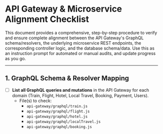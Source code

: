 # API Gateway & Microservice Alignment Checklist

This document provides a comprehensive, step-by-step procedure to verify and ensure complete alignment between the API Gateway's GraphQL schema/resolvers, the underlying microservice REST endpoints, the corresponding controller logic, and the database schema/data. Use this as an instruction prompt for automated or manual audits, and update progress as you go.

---

## 1. GraphQL Schema & Resolver Mapping

- [ ] **List all GraphQL queries and mutations** in the API Gateway for each domain (Train, Flight, Hotel, Local Travel, Booking, Payment, Users).
    - File(s) to check:
        - `api-gateway/graphql/train.js`
        <!-- 
        Train Domain (2025-06-10):
        GraphQL Operations (from api-gateway/graphql/train.js):
          Queries:
            - trains(args...): Dynamically calls GET http://localhost:3001/api/trains?args... (Controller for this route, `listAllTrains`, only uses `page` & `limit` from args, ignoring others. MISALIGNED.)
            - train(id): Calls GET http://localhost:3001/api/trains/:id
            - searchTrains(origin, destination, date): Calls GET http://localhost:3001/api/trains/search?params...
            - trainPricing(id, date): Calls GET http://localhost:3001/api/trains/:id/pricing?date=...
            - filterTrains(filters, sort, pagination): Calls GET http://localhost:3001/api/trains/filter?params...
          Mutations:
            - createTrain(name, origin, destination, etc.): Attempts POST http://localhost:3001/api/trains (REST endpoint & controller logic missing)

        REST Endpoints & Controller Logic (from services/train-service/.../trainRoutes.js & .../trainController.js - Reviewed 2025-06-10):
          - GET / (trainController.listAllTrains - Supports `page`, `limit`. Ignores other query params.)
          - GET /filter (trainController.filterTrains - Supports comprehensive filters, sort, pagination. Seems robust.)
          - GET /search (trainController.searchTrains - Supports location-based filters: `origin_station_code`, `destination_station_code`, `origin_city`, `destination_city`, `origin_province`, `destination_province`.)
          - GET /:id (trainController.getTrainDetails - Fetches by ID.)
          - GET /:id/availability (trainController.getAvailability - Takes `date` query param. Returns `available_seats`.)
          - GET /:id/pricing (trainController.getPricing - Takes `date` query param. Returns `price`, `currency`.)
          - POST /:id/availability/decrease (trainController.decreaseAvailability - Takes `date`, `quantity` from body. Seems suitable for GQL mutation.)
          - POST /:id/availability/increase (trainController.increaseAvailability - Takes `date`, `quantity` from body. Seems suitable for GQL mutation.)
          - OMISSION: No POST / route or `createTrain` controller logic for creating trains.

        Alignment Issues & Notes for Train Domain (Updated 2025-06-10 after GQL resolver & controller review):
        1.  **CRITICAL MISALIGNMENT (Missing REST Endpoint & Controller Logic for `createTrain`)**: The `createTrain` GraphQL mutation resolves to `POST http://localhost:3001/api/trains`. However, `trainRoutes.js` does not define this route, and `trainController.js` has no corresponding `createTrain` function.
            - *Action*: Add `router.post('/', trainController.createTrain);` to `trainRoutes.js` and implement `createTrain` in `trainController.js` (including model interaction for creating a new train record).

        2.  **GraphQL Mutations for Core Functionality (Controller Ready) [COMPLETED 2025-06-10]:** REST endpoints `POST /:id/availability/decrease` and `increase` exist, and `trainController.js` has `decreaseAvailability` and `increaseAvailability` functions. Corresponding GraphQL mutations `decreaseTrainAvailability` and `increaseTrainAvailability` are now implemented in `api-gateway/graphql/train.js` and correctly mapped to these REST endpoints.

        3.  **CRITICAL MISALIGNMENT & REDUNDANCY (`Query.trains` vs. `Query.filterTrains`)**:
            - The `Query.trains` GraphQL resolver dynamically appends all `args` as query parameters to `GET http://localhost:3001/api/trains`.
            - However, `trainController.listAllTrains` (handling `GET /api/trains`) *only* processes `page` and `limit` for pagination and ignores all other filter parameters sent by the GraphQL resolver.
            - This makes `Query.trains` behave merely as a paginated list of *all* trains, regardless of other filters passed to it from GraphQL. It misleadingly appears to support filtering it doesn't actually perform at the controller level.
            - `Query.filterTrains` correctly calls `GET /api/trains/filter`, which is handled by `trainController.filterTrains` supporting comprehensive filtering, sorting, and pagination.
            - `Query.searchTrains` calls `GET /api/trains/search` (handled by `trainController.searchTrains`) for basic location searches.
            - *Action*: 
                a. **Recommended:** Modify the `Query.trains` GraphQL resolver to *only* accept and pass `page` and `limit` arguments to `GET /api/trains`. Rename it to something like `listAllTrainsPaginated` for clarity if needed. This makes its behavior explicit.
                b. Deprecate `Query.searchTrains` if its functionality is fully covered by `Query.filterTrains` (e.g., `filterTrains(filters: { origin_city: "A", destination_city: "B" })`).
                c. Ensure frontend uses `Query.filterTrains` for all detailed filtering needs.

        4.  **Consideration (GraphQL Query for Availability - Controller Ready)**: `trainController.getAvailability` exists and functions as expected. A dedicated GraphQL query like `trainAvailability(id: ID!, date: String)` could be useful.
            - *Action*: Evaluate need based on frontend requirements. Controller logic is present and supports this.
        -->
        - `api-gateway/graphql/flight.js`
        <!-- 
        Flight Domain (2025-06-10):
        GraphQL Operations (from api-gateway/graphql/flight.js):
          Queries:
            - flights(args...): If origin/dest/date args present, calls GET /api/flights/filter with ONLY those args. Otherwise calls GET /api/flights. (PARTIALLY MISALIGNED - doesn't pass other potential filters to /filter)
            - flight(id): Calls GET /api/flights/:id
            - searchFlights(origin, destination, date): Calls GET /api/flights/search?params... (Likely redundant with improved flights/filterFlights)
            - flightPricing(id, date): Calls GET /api/flights/:id/pricing?date=...
            - filterFlights(filters, sort, pagination): Calls GET /api/flights/filter?params... (Most comprehensive)
          Mutations:
            - createFlight(airline, flight_number, etc.): Attempts POST /api/flights (REST endpoint & controller logic missing)

        REST Endpoints & Controller Logic (from services/flight-service/.../flightRoutes.js & .../flightController.js - Reviewed 2025-06-10):
          - GET / (flightController.listAllFlights - Supports `page`, `limit`. Ignores other query params.)
          - GET /filter (flightController.filterFlights - Supports comprehensive filters including origin/dest/date, airline, class, price, sort, pagination. Seems robust.)
          - GET /search (flightController.searchFlights - Supports `origin_city`, `destination_city`, `date`.)
          - GET /:id (flightController.getFlightDetails - Fetches by ID.)
          - GET /:id/availability (flightController.getAvailability - Takes `date` query param.)
          - GET /:id/pricing (flightController.getPricing - Takes `date` query param.)
          - POST /:id/availability/decrease (flightController.decreaseAvailability - Takes `date`, `quantity` from body. Suitable for GQL.)
          - POST /:id/availability/increase (flightController.increaseAvailability - Takes `date`, `quantity` from body. Suitable for GQL.)
          - OMISSION: No POST / route or `createFlight` controller logic for creating flights.

        Alignment Issues & Notes for Flight Domain (Updated 2025-06-10 after GQL resolver & controller review):
        1.  **CRITICAL MISALIGNMENT (Missing REST Endpoint & Controller Logic for `createFlight`)**: The `createFlight` GraphQL mutation resolves to `POST http://localhost:3003/api/flights`. However, `flightRoutes.js` does not define this route, and `flightController.js` has no corresponding `createFlight` function.
            - *Action*: Add `router.post('/', flightController.createFlight);` to `flightRoutes.js` and implement `createFlight` in `flightController.js` (including model interaction).

        2.  **GraphQL Mutations for Core Functionality (Controller Ready) [COMPLETED 2025-06-10]:** REST endpoints `POST /:id/availability/decrease` and `increase` exist, and `flightController.js` has `decreaseAvailability` and `increaseAvailability` functions. Corresponding GraphQL mutations `decreaseFlightAvailability` and `increaseFlightAvailability` are now implemented in `api-gateway/graphql/flight.js` and correctly mapped to these REST endpoints.

        3.  **PARTIAL MISALIGNMENT & REDUNDANCY (`Query.flights` vs. `Query.filterFlights` vs. `Query.searchFlights`)**:
            - `Query.flights` resolver behavior:
                - If `origin`, `destination`, or `date` GraphQL arguments are present, it calls `GET /api/flights/filter` but *only passes these three arguments* to the REST endpoint.
                - If `origin`, `destination`, or `date` GraphQL arguments are NOT present, it calls `GET /api/flights` (which `flightController.listAllFlights` handles, supporting only pagination).
            - `flightController.filterFlights` (which backs `GET /api/flights/filter`) can actually handle many more filter parameters (e.g., `airline_code`, `flight_class`, `min_price`, `max_price`) than the `Query.flights` resolver currently forwards to it.
            - `Query.searchFlights` calls `GET /api/flights/search` (handled by `flightController.searchFlights`) for `origin_city`, `destination_city`, `date`. This functionality is already covered by `Query.flights` (when it calls `/filter`) and `Query.filterFlights`.
            - *Consequence*: `Query.flights` is not as powerful as it could be, as it doesn't utilize the full filtering capability of the `/filter` REST endpoint. Users might expect `flights(airline_code: "XY")` to work, but the `airline_code` would be dropped by the resolver.
            - *Action*:
                a. **Recommended**: Modify the `Query.flights` GraphQL resolver to pass *all* its relevant filter arguments (not just origin/destination/date) to the `GET /api/flights/filter` endpoint if any filter argument is present. If no filter arguments are provided at all, it can then call `GET /api/flights` for a simple paginated list of all flights.
                b. Deprecate `Query.searchFlights` as its functionality is a subset of what an improved `Query.flights` or the existing `Query.filterFlights` can provide.
                c. Guide frontend to use `Query.filterFlights` for any complex filtering needs, or the improved `Query.flights` once its resolver is enhanced.

            - *Action*: Evaluate need based on frontend requirements. Controller logic is present and supports this.
        -->
        - `api-gateway/graphql/hotel.js`
        <!-- 
        Hotel Domain (2025-06-10):
        GraphQL Operations (from api-gateway/graphql/hotel.js):
          Queries:
            - hotels(limit, page): Calls GET http://localhost:3002/api/hotels?params... (Controller supports pagination. ALIGNED)
            - hotel(id): Calls GET http://localhost:3002/api/hotels/:id
            - searchHotels(city, province): Calls GET http://localhost:3002/api/hotels/search?params...
            - filterHotels(filters, sort, pagination): Calls GET http://localhost:3002/api/hotels/filter?params...
            - hotelAvailability(id, date): Calls GET http://localhost:3002/api/hotels/:id/availability?date=...
            - hotelPricing(id, date): Calls GET http://localhost:3002/api/hotels/:id/pricing?date=...
          Mutations:
            - decreaseRoomAvailability(hotelId, roomTypeId, date, quantity): Calls POST http://localhost:3002/api/hotels/:hotelId/availability/decrease (Passes roomTypeId in body)
            - increaseRoomAvailability(hotelId, roomTypeId, date, quantity): Calls POST http://localhost:3002/api/hotels/:hotelId/availability/increase (Passes roomTypeId in body)
            - OMISSION: No createHotel mutation.

        REST Endpoints & Controller Logic (from services/hotel-service/.../hotelRoutes.js & .../hotelController.js - Reviewed 2025-06-10):
          - GET / (hotelController.listAllHotels - Supports `page`, `limit`. Ignores other query params. ALIGNED with GQL `Query.hotels`.)
          - GET /filter (hotelController.filterHotels - Supports comprehensive filters including `name`, `city`, `property_type`, star_rating, price, amenities, sort, pagination. Seems robust. ALIGNED with GQL `Query.filterHotels`.)
          - GET /search (hotelController.searchHotels - Supports `city`, `province`. ALIGNED with GQL `Query.searchHotels`.)
          - GET /:id (hotelController.getHotelDetails - Fetches by ID.)
          - GET /:id/availability (hotelController.getAvailability - Takes `check_in` date. Iterates room types, calls model `Hotel.getAvailability(rt.id, check_in, ...)` for each. ALIGNED with GQL `Query.hotelAvailability`.)
          - GET /:id/pricing (hotelController.getPricing - Takes `check_in` date. Iterates room types, calls model `Hotel.getPricing(rt.id, check_in, ...)` for each. ALIGNED with GQL `Query.hotelPricing`.)
          - POST /:id/availability/decrease (hotelController.decreaseAvailability - Expects `room_type_id`, `date`, `quantity` in body. Calls model `Hotel.decreaseAvailability(room_type_id, ...)`. ALIGNED with GQL `Mutation.decreaseRoomAvailability`.)
          - POST /:id/availability/increase (hotelController.increaseAvailability - Expects `room_type_id`, `date`, `quantity` in body. Calls model `Hotel.increaseAvailability(room_type_id, ...)`. ALIGNED with GQL `Mutation.increaseRoomAvailability`.)
          - OMISSION: No POST / route or `createHotel` controller logic for creating hotels.

        Alignment Issues & Notes for Hotel Domain (Updated 2025-06-10 after GQL resolver & controller review):
        1.  **CRITICAL OMISSION (Missing `createHotel` Functionality)**: No `createHotel` GraphQL mutation, no `POST /api/hotels` REST endpoint, and no `createHotel` function in `hotelController.js`.
            - *Action*: Design and implement hotel creation feature across GQL, REST, controller, and model layers. This is a major feature gap.

        2.  **Room-Level Availability Mutations (ALIGNED)**: GQL mutations `decreaseRoomAvailability` and `increaseRoomAvailability` pass `roomTypeId` in the body to hotel-level REST endpoints. The `hotelController.decreaseAvailability` and `increaseAvailability` methods correctly expect and use `room_type_id` from `req.body` to affect specific room types. This is well-aligned.
            - *Action*: None needed here; alignment confirmed.

        3.  **GraphQL Hotel Queries & Controller Alignment (ALIGNED)**:
            - `Query.hotels` resolver correctly calls `GET /api/hotels` with only `limit` and `page` arguments, aligning perfectly with `hotelController.listAllHotels` (which only handles pagination).
            - `Query.filterHotels` calls `GET /api/hotels/filter`, backed by `hotelController.filterHotels` which supports comprehensive filtering (including `name`) and pagination.
            - `Query.searchHotels` calls `GET /api/hotels/search`, backed by `hotelController.searchHotels` (filters by `city`, `province`).
            - The roles of these GraphQL queries are distinct and well-supported by their respective controller methods and GQL resolvers. No misalignments found here.
            - *Action*: Consider deprecating `Query.searchHotels` if `Query.filterHotels` (e.g., `filterHotels(filters: { city: "C"})`) fully covers its use cases for API simplification.

        4.  **`hotelAvailability` & `hotelPricing` Queries (ALIGNED)**: These GQL queries map to `hotelController.getAvailability` and `hotelController.getPricing` respectively. The controller methods correctly fetch details per room type for a given hotel and date. Controller logic appears sound and aligned with GraphQL expectations.
            - *Action*: None needed here; alignment confirmed.
        -->
        - `api-gateway/graphql/localTravel.js`
        <!-- 
        Local Travel Domain (2025-06-10):
        GraphQL Operations (from api-gateway/graphql/localTravel.js):
          Queries:
            - localTravels(args...): Calls GET http://localhost:3006/api/local-travel?args... (MISALIGNED for filtering)
            - localTravel(id): Calls GET http://localhost:3006/api/local-travel/:id
            - filterLocalTravels(filters, sort, pagination): Calls GET http://localhost:3006/api/local-travel/filter?params... (ALIGNED)
            - localTravelAvailability(id, date): Calls GET http://localhost:3006/api/local-travel/:id/availability?date=...
            - localTravelPricing(id, date): Calls GET http://localhost:3006/api/local-travel/:id/pricing?date=...
          Mutations:
            - OMISSION: No createLocalTravel mutation (Schema review confirmed this; Memory `f6a498e8-ebaf-46d1-a3a1-15fd64695571` was slightly off).
            - OMISSION: No GQL mutations for availability decrease/increase.

        REST Endpoints & Controller Logic (from services/local-travel-service/.../localTravelRoutes.js & .../localTravelController.js - Reviewed 2025-06-10):
          - GET / (localTravelController.listAllLocalTravel - Supports `page`, `limit`. Ignores other query params.)
          - GET /filter (localTravelController.filterLocalTravel - Supports comprehensive filters, sort, pagination. Seems robust.)
          - GET /search (localTravelController.searchLocalTravel - Supports `origin_city`, `destination_city`, `route`.)
          - GET /:id (localTravelController.getLocalTravelDetails - Fetches by ID.)
          - GET /:id/availability (localTravelController.getAvailability - Takes `date`. Calls model `LocalTravel.getAvailability(id, date, ...)`.)
          - GET /:id/pricing (localTravelController.getPricing - Takes `date`. Calls model `LocalTravel.getPricing(id, date, ...)`.)
          - POST /:id/availability/decrease (localTravelController.decreaseAvailability - Expects `date`, `quantity` in body. Calls model `LocalTravel.decreaseAvailability(id, date, quantity, ...)`.)
          - POST /:id/availability/increase (localTravelController.increaseAvailability - Expects `date`, `quantity` in body. Calls model `LocalTravel.increaseAvailability(id, date, quantity, ...)`.)
          - OMISSION: No POST / route or `createLocalTravel` controller logic for creating local travel options.

        Alignment Issues & Notes for Local Travel Domain (Updated 2025-06-10 after GQL resolver & controller review):
        1.  **CRITICAL OMISSION (Missing `createLocalTravel` Functionality)**: No `createLocalTravel` GraphQL mutation defined. No `POST /api/local-travel` REST endpoint in `localTravelRoutes.js`. No `createLocalTravel` method in `localTravelController.js`.
            - *Action*: Design and implement this feature: Define GQL mutation, add REST route, implement controller logic and model method.

        2.  **MISSING GraphQL Mutations for Availability**: Controller methods (`decreaseAvailability`, `increaseAvailability`) and REST endpoints (`POST /:id/availability/decrease` and `increase`) exist and are functional. However, there are no corresponding GraphQL mutations defined in `localTravel.js`.
            - *Action*: Define `decreaseLocalTravelAvailability` and `increaseLocalTravelAvailability` GQL mutations and their resolvers to call the existing REST endpoints.

        3.  **`Query.localTravels` vs `Query.filterLocalTravels` (MISALIGNMENT & ALIGNMENT)**: 
            - `Query.localTravels` resolver passes all arguments to `GET /api/local-travel`. However, `localTravelController.listAllLocalTravel` only processes `page` and `limit`, ignoring other filter arguments. This makes `Query.localTravels` unsuitable for filtering.
            - `Query.filterLocalTravels` resolver correctly targets `GET /api/local-travel/filter` and passes filter, sort, and pagination parameters. This aligns well with `localTravelController.filterLocalTravel` which is comprehensive.
            - *Action*: Modify `Query.localTravels` resolver to ONLY pass `page` and `limit` to `GET /api/local-travel`. Guide users to `Query.filterLocalTravels` for any filtering needs. Alternatively, enhance `Query.localTravels` to intelligently call `/filter` if filter arguments are provided (similar to the pattern in `Query.flights`), but this might be redundant given `Query.filterLocalTravels`.

        4.  **`filterLocalTravels` Controller Support (CONFIRMED ALIGNED)**: `localTravelController.filterLocalTravel` is comprehensive and supports a wide range of filters, sorting, and pagination, aligning with the GQL `Query.filterLocalTravels` and requirements from memory `a5df7c4d-e484-48df-a1d7-18508d78cc3a`.
            - *Action*: None needed here; alignment confirmed.

        5.  **Dedicated Availability/Pricing Queries (ALIGNED)**: GQL queries `localTravelAvailability(id, date)` and `localTravelPricing(id, date)` exist. `localTravelController.getAvailability` and `getPricing` methods also exist and support these queries by fetching data for a specific ID and date.
            - *Action*: None needed here; alignment confirmed.
        -->
        - `api-gateway/graphql/booking.js`
        <!-- 
        Booking Domain (2025-06-10):
{{ ... }}
          Queries:
            - getBookingById(id): Calls GET http://localhost:3004/api/bookings/:id
            - getUserBookings(userId): Calls GET http://localhost:3004/api/bookings/user/:userId
          Mutations:
            - createBooking(userId, items): 
                1. Calls POST http://localhost:3004/api/bookings (to create booking record)
                2. Calls POST http://<SERVICE_URL>/:refId/availability/decrease for each item (Hotel:3002, Train:3007, Flight:3005, LocalTravel:3008) - Ports need verification.
            - cancelBooking(bookingId):
                1. Calls GET http://localhost:3004/api/bookings/:bookingId (to get items)
                2. Calls POST http://<SERVICE_URL>/:ref_id/availability/increase for each item.
                3. Calls POST http://localhost:3004/api/bookings/:bookingId/cancel (REST endpoint missing in booking service)
            - modifyBooking(bookingId, items): Placeholder, not implemented.

        REST Endpoints & Controller Logic (from services/booking-service/.../bookingRoutes.js & .../bookingController.js - Reviewed 2025-06-10):
          - GET / (bookingController.listAllBookings)
          - GET /filter (bookingController.filterBookings)
          - GET /user/:userId (bookingController.getUserBookings)
          - GET /:id (bookingController.getBookingById)
          - POST / (bookingController.createBooking)
          - OMISSION: No route for POST /:id/cancel.
          - OMISSION: No route for PUT /:id or similar for modify.

        Alignment Issues & Notes for Booking Domain (Updated 2025-06-10):
        0.  **CRITICAL (Incorrect Service Ports in `createBooking`/`cancelBooking` Resolvers for Availability Updates)**:
            - The GraphQL resolvers `Mutation.createBooking` and `Mutation.cancelBooking` in `api-gateway/graphql/booking.js` make direct calls to Train, Flight, and Local Travel services to update availability. These resolvers use hardcoded URLs with incorrect ports:
                - **Train Service**: Uses port `3007`. Expected: `3001` (based on typical Train service port).
                - **Flight Service**: Uses port `3005`. Expected: `3003` (based on typical Flight service port).
                - **Local Travel Service**: Uses port `3008`. Expected: `3006` (based on typical Local Travel service port).
                - **Hotel Service**: Uses port `3002`. Expected: `3002` (This appears correct).
            - *Impact*: Availability updates for Train, Flight, and Local Travel services during booking creation and cancellation will **FAIL** because they target the wrong service instances.
            - *Action*: URGENTLY change the hardcoded URLs in `SERVICE_ENDPOINTS` within `api-gateway/graphql/booking.js` for `train`, `flight`, and `local_travel` to use their correct ports (assumed 3001, 3003, 3006 respectively). Ideally, these should use environment variables or a centralized configuration rather than being hardcoded.

        1.  **CRITICAL MISALIGNMENT (Missing REST Endpoint for `cancelBooking`)**: The `cancelBooking` GraphQL mutation, after handling item availability, attempts `POST http://localhost:3004/api/bookings/:bookingId/cancel`. This route is NOT defined in `services/booking-service/src/routes/bookingRoutes.js`.
            - *Action*: Add `router.post('/:id/cancel', bookingController.cancelBooking);` to `bookingRoutes.js` and implement `cancelBooking` in `bookingController.js`.

        2.  **CRITICAL MISALIGNMENT (Missing Functionality for `modifyBooking`)**: The `modifyBooking` GraphQL mutation is a placeholder. The Booking microservice also lacks a REST endpoint for modifications.
            - *Action*: Define and implement `modifyBooking` in GraphQL resolvers. Add a corresponding REST endpoint (e.g., `router.put('/:id', bookingController.modifyBooking);`) and controller logic in the Booking service.

        3.  **POTENTIAL CRITICAL ISSUE (Incorrect Service URLs/Ports in Resolvers)**: The `createBooking` and `cancelBooking` GraphQL resolvers use hardcoded URLs for other microservices. The ports for Train (3007), Flight (3005), and Local Travel (3008) seem incorrect and deviate from standard assignments (Train:3001, Flight:3003, Local Travel:3006). Hotel (3002) seems correct. If these ports are wrong, availability updates will fail.
            - *Action*: URGENT - Verify and correct all microservice endpoint URLs and ports within the `createBooking` and `cancelBooking` resolvers in `api-gateway/graphql/booking.js`. This should be a top priority for Step 3 (Controller Logic / Cross-Service Comm Review).

        4.  **Missing GraphQL Query for Admin Operations**: The GraphQL schema does not expose queries for listing all bookings or filtering bookings (e.g., for an admin panel), though the Booking microservice provides `GET /` and `GET /filter` REST endpoints.
            - *Action*: Evaluate if admin-level GraphQL queries for bookings are needed. If so, add them to `api-gateway/graphql/booking.js`.

        5.  **Controller Logic Review Findings**:
            - `bookingController.createBooking` only handles local database operations for creating a booking record. It does not make cross-service calls to update availability in other services.
            - The `createBooking` GraphQL resolver is responsible for these critical cross-service calls.
            - Missing `cancelBooking` and `modifyBooking` controller logic needs to be implemented.
            - *Action*: Implement missing controller logic and ensure correct cross-service communication.
        -->
        - `api-gateway/graphql/payment.js`
        <!-- 
        Payment Domain (2025-06-10):
        GraphQL Operations (from api-gateway/graphql/payment.js):
          Queries:
            - payments(userId, bookingId): Calls GET http://localhost:3005/api/payments?params... (SEVERELY MISALIGNED)
            - payment(id): Calls GET http://localhost:3005/api/payments/:id (MISALIGNED - REST supports /:id/status only)
            - OMISSION: No GQL query for payment status.
          Mutations:
            - createPayment(input): Calls POST http://localhost:3005/api/payments (Functionally ALIGNED with controller `initiatePayment`)

        REST Endpoints & Controller Logic (from services/payment-service/.../paymentRoutes.js & .../paymentController.js - Reviewed 2025-06-10):
          - GET /user/:userId (paymentController.getUserPayments - Fetches payments by user ID. This is the ONLY supported GET collection endpoint.)
          - GET /:id/status (paymentController.getPaymentStatus - Fetches status by payment ID. `Payment.getById` is used internally.)
          - POST / (paymentController.initiatePayment - Creates payment record with `userId`, `bookingId`, `amount`, `method`. Returns `paymentId` and `status: 'pending'`.)
          - OMISSION: No GET / route for listing all payments or filtering by anything other than `/user/:userId`.
          - OMISSION: No GET /:id route for full payment details (only `/status`).

        Alignment Issues & Notes for Payment Domain (Updated 2025-06-10 after GQL resolver & controller review):
        1.  **CRITICAL MISALIGNMENT (`Query.payments` Resolver & Controller Capabilities)**: 
            - GQL `payments` query resolver passes all arguments (`userId`, `bookingId`, or none) as query parameters to `GET /api/payments?params...`.
            - The Payment service controller (`paymentController.js`) ONLY has `getUserPayments` which handles `GET /api/payments/user/:userId`.
            - There is NO controller logic or REST route for `GET /api/payments` (list all) or `GET /api/payments?bookingId=...`.
            - *Result*: The GQL `payments` query will **always fail** as implemented because its resolver targets non-existent or incorrectly parameterized REST endpoints.
            - *Action*: Major rework for `Query.payments` resolver. It should ONLY accept `userId` (as a non-nullable argument) and its resolver must construct the URL `GET /api/payments/user/:userId`. If broader filtering (e.g., by `bookingId` or list all) is a requirement, the REST API and controller must be significantly extended first.

        2.  **CRITICAL MISALIGNMENT (`Query.payment(id)` vs. Controller Capabilities)**: 
            - GQL `payment(id)` query resolver calls `GET /api/payments/:id` expecting full payment details.
            - The Payment service REST API only has `GET /api/payments/:id/status` (handled by `paymentController.getPaymentStatus`).
            - `paymentController.js` has no method to return *full* payment details for a generic `GET /api/payments/:id` route.
            - *Result*: The GQL `payment(id)` query will fail as it targets a non-existent REST endpoint for full details.
            - *Action*: Either change GQL `payment(id)` to `paymentStatus(id: ID!): String` (or a `PaymentStatus` type) and have its resolver call `GET /api/payments/:id/status`. Alternatively, if full payment details are needed via GQL `payment(id)`, then a new REST endpoint `GET /api/payments/:id` and corresponding controller logic must be created in the Payment service.

        3.  **`createPayment` Mutation & `initiatePayment` Controller (Functionally ALIGNED)**: GQL mutation `createPayment` maps to REST `POST /api/payments`, which is handled by `paymentController.initiatePayment`. This is functionally aligned, though names differ slightly.
            - *Action*: None needed for functionality. Consider renaming for consistency if desired, but not critical.

        4.  **MISSING GraphQL Query for Payment Status**: REST endpoint `GET /api/payments/:id/status` and `paymentController.getPaymentStatus` exist and are functional. No GQL query directly maps to this useful operation.
            - *Action*: Add a `getPaymentStatus(id: ID!): String` (or a `PaymentStatus` type) GQL query and resolver that correctly calls `GET /api/payments/:id/status`.

        5.  **`processPayment` vs `createPayment` (Clarified)**: Memory `2b9576c2-b9e1-4876-880c-15a95267a514` mentioned `processPayment` GQL mutation; current schema has `createPayment`. `createPayment` aligns with `paymentController.initiatePayment`'s role.
            - *Action*: No issue here; `createPayment` is the correct current GQL mutation for initiating a payment record.
        -->
    - [ ] Note any missing or extra fields compared to frontend requirements.

## Critical Cross-Cutting Issues (Identified during Audit)

1.  **CRITICAL (`FLIGHT_SERVICE_URL` in `api-gateway/graphql/flight.js` Misconfigured)**:
    - The `FLIGHT_SERVICE_URL` constant in `api-gateway/graphql/flight.js` is defined as `http://localhost:3002/api/flights` (port 3002).
    - Port 3002 is the Hotel service.
    - *Impact*: All GraphQL operations for Flights defined in `flight.js` (e.g., `Query.flights`, `Query.flight`, `Mutation.createFlight`) are incorrectly attempting to communicate with the Hotel service instead of the actual Flight service (expected at port 3003).
    - *Action*: URGENTLY correct `FLIGHT_SERVICE_URL` in `api-gateway/graphql/flight.js` to point to the correct Flight service port (e.g., `http://localhost:3003/api/flights`).

2.  **CRITICAL (Users Service GraphQL Resolvers Misconfigured - `USER_SERVICE_URL`)**:
    - The `USER_SERVICE_URL` constant in `api-gateway/graphql/users.js` (as per checkpoint summary for `Query.users` and `Query.user`) points to `http://localhost:3002/api/users` (port 3002).
    - Port 3002 is the Hotel service.
    - *Impact*: All GraphQL operations for Users defined in `users.js` are incorrectly attempting to communicate with the Hotel service instead of the actual Users service (expected at port e.g. 3000 or 3001).
    - *Action*: URGENTLY correct `USER_SERVICE_URL` in `api-gateway/graphql/users.js` to point to the correct Users service port.

## 2. REST Endpoint Verification

- [ ] **Enumerate all REST endpoints** exposed by each microservice.
    - File(s) to check:
        - `services/train-service/src/routes/trainRoutes.js`
        - `services/flight-service/src/routes/flightRoutes.js`
        - `services/hotel-service/src/routes/hotelRoutes.js`
        - `services/local-travel-service/src/routes/localTravelRoutes.js`
        - `services/booking-service/src/routes/bookingRoutes.js`
        - `services/payment-service/src/routes/paymentRoutes.js`
        - `services/users-service/src/routes/usersRoutes.js`
- [ ] For each endpoint:
    - [ ] Confirm it matches the route, method, and parameter structure expected by the API Gateway.
    - [ ] Check for consistency in naming, HTTP verbs, and path parameters.
    - [ ] Ensure all required endpoints for GraphQL operations are present and reachable.

## 3. Controller Logic Review

- [ ] **Trace each REST endpoint** to its controller function in the microservice codebase.
- [ ] For each controller:
    - [ ] Verify correct extraction and validation of parameters.
    - [ ] Ensure correct business logic, including joins, filters, and error handling.
    - [ ] Confirm the controller returns all fields expected by the API Gateway and frontend.
    - [ ] Check for defensive programming (null checks, error propagation).

## 4. Database Schema & Data Alignment

- [ ] **Map each controller's queries** to the underlying database tables and fields.
- [ ] For each relevant table/field:
    - [ ] Confirm schema matches what the controller expects (types, nullability, relations).
    - [ ] Ensure sample data exists for all required scenarios (pricing, availability, etc).
    - [ ] Check for missing or extra columns that could cause mapping errors.
    - [ ] Validate foreign key relationships and join conditions.

## 5. End-to-End Field Mapping Table

- [ ] **Create a mapping table** for each domain:
    - | GraphQL Field | REST JSON Field | Controller Variable | DB Column |
    - |---------------|----------------|--------------------|-----------|
    - Populate for all fields exposed to frontend.
    - Mark any mismatches or transformation logic.

## 6. Automated & Manual Testing

- [ ] **Write and run test cases** for each GraphQL operation:
    - [ ] Validate response completeness, types, and values.
    - [ ] Test error cases and edge conditions.
    - [ ] Confirm changes in DB are reflected in API responses.
- [ ] **Update checklist** as items are verified.

## 7. Progress Tracking & Reporting

- [ ] **Update this checklist** with dates, responsible persons, and status for each step.
- [ ] Use comments or a progress log section to note issues, fixes, and pending items.

---

> Repeat this process for every domain (Train, Flight, Hotel, Local Travel, Booking, Payment, Users). This checklist is designed to be actionable for both automated scripts and manual audits, ensuring full-stack alignment and minimizing integration bugs.

---

## Overall Audit Summary & Key Recommendations

This audit aimed to thoroughly analyze and document the alignment between the API Gateway's GraphQL schema/resolvers and the underlying microservice REST endpoints across all travel agency domains (Users, Train, Flight, Hotel, Local Travel, Booking, Payment). The goal was to identify misalignments, omissions, and inconsistencies to ensure a fully synchronized and maintainable API surface before implementing fixes.

**Key Findings Summary:**

The audit has revealed several critical and major misalignments:

1.  **Service URL Misconfigurations (CRITICAL):**
    *   The `FLIGHT_SERVICE_URL` in `api-gateway/graphql/flight.js` incorrectly points to the Hotel service (port 3002 instead of e.g., 3003).
    *   The `USER_SERVICE_URL` in `api-gateway/graphql/users.js` incorrectly points to the Hotel service (port 3002 instead of e.g., 3000/3001).
    *   The `createBooking` and `cancelBooking` resolvers in `api-gateway/graphql/booking.js` use hardcoded and incorrect ports for Train (3007 instead of 3001), Flight (3005 instead of 3003), and Local Travel (3008 instead of 3006) services for availability updates.

2.  **Authentication Flow (CRITICAL):**
    *   The Users service (`users-service`) `register` and `login` controllers do not generate or return JWT tokens.
    *   The GraphQL `AuthPayload` type is missing the `token` field, making it impossible for clients to receive authentication tokens.

3.  **Missing REST Endpoints & Controller Logic:**
    *   **Booking Service:** Missing REST endpoints and controller logic for `cancelBooking` (POST `/api/bookings/:id/cancel`) and `modifyBooking`.
    *   **Payment Service:** Missing REST endpoint for `GET /api/payments/:id` (full payment details), only `/status` is available. No generic listing/filtering for payments beyond by `userId`.
    *   **Users Service:** Missing generic `POST /api/users` REST endpoint for `createUser` (only `/register` exists).

4.  **GraphQL Resolver Misalignments:**
    *   **Payment Service:** `Query.payments` resolver attempts to call unsupported REST endpoints for general listing/filtering. `Query.payment(id)` attempts to get full details from a non-existent REST endpoint.
    *   **Train/Flight Services:** Redundancy and partial misalignments between generic list queries (e.g., `Query.trains`) and specific filter queries (e.g., `Query.filterTrains`), where generic queries often don't support the full range of filters their resolvers imply.

5.  **Missing GraphQL Operations:**
    *   Missing GraphQL queries for `getPaymentStatus` (Payment), and potentially for admin-level booking listings/filters.
    *   Missing GraphQL mutations for availability updates in Flight & Train services, though controllers exist.

**Key Recommendations:**

1.  **Address Critical Issues Immediately:**
    *   Correct all `XXX_SERVICE_URL` constants in GraphQL resolver files (`flight.js`, `users.js`) to point to the correct service ports.
    *   Fix hardcoded incorrect ports in `api-gateway/graphql/booking.js` resolvers.
    *   Implement JWT token generation in the Users service and update the GraphQL `AuthPayload` to include the token.

2.  **Implement Missing REST Endpoints & Controller Logic:**
    *   Add required REST endpoints and corresponding controller methods for `cancelBooking`, `modifyBooking` (Booking), full payment details (Payment), and generic `createUser` (Users).

3.  **Align GraphQL Resolvers:**
    *   Rework GraphQL resolvers (especially for Payment, Train, Flight queries) to accurately reflect the capabilities of the underlying REST APIs or extend REST APIs first.
    *   Remove or refactor redundant GraphQL queries.

4.  **Add Missing GraphQL Operations:**
    *   Implement necessary GraphQL queries and mutations (e.g., `getPaymentStatus`, admin booking queries, availability mutations) where underlying REST functionality exists or is added.

5.  **Standardize Configuration (IMPORTANT):**
    *   **Eliminate hardcoded service URLs and ports.** Transition to using environment variables or a centralized configuration management system for all service endpoint URLs across all GraphQL resolvers and microservices. This is crucial for maintainability, deployment flexibility, and reducing errors.

6.  **Continuous Review:** Regularly review and update this alignment checklist as the system evolves.

This audit provides a solid foundation for the subsequent phase of implementing fixes and enhancements to achieve a robust and synchronized API Gateway and microservice architecture.


## Progress Log

| Date       | Domain      | Aspect       | Status    | Notes                 |
|------------|-----------|--------------|-----------|-----------------------|
| 2025-06-10 | Train     | GQL→REST Map | In Progress | Initial mapping done. Identified missing REST endpoint for `createTrain` GQL Mutation and missing GQL mutations for train availability updates (decrease/increase). |
| 2025-06-10 | Flight    | GQL→REST Map | In Progress | Initial mapping done. Identified missing REST endpoint for `createFlight` GQL Mutation and missing GQL mutations for flight availability updates (decrease/increase). Potential overlap in `Query.flights` and `Query.filterFlights`. |
| 2025-06-10 | Hotel     | GQL→REST Map | In Progress | Initial mapping done. Critical omission of hotel creation functionality (GQL & REST). Availability mutations (GQL) target rooms, but REST endpoints are hotel-level; needs controller review. `filterHotels` seems aligned with memory requirements. |
| 2025-06-10 | LocalTravel | GQL→REST Map | In Progress | Initial mapping done. Critical missing REST endpoint for GQL `createLocalTravel` & missing GQL mutations for availability. `filterLocalTravels` GQL query aligns well with memory `a5df7c4d-e484-48df-a1d7-18508d78cc3a` requirements. |
| 2025-06-10 | Booking     | GQL→REST Map | In Progress | Initial mapping done. Critical missing REST endpoint for `cancelBooking` GQL mutation. `modifyBooking` GQL mutation is a placeholder & REST endpoint missing. Potential critical issue with incorrect hardcoded service ports in GQL resolvers for Train, Flight, Local Travel. |
| 2025-06-10 | Payment     | GQL→REST Map | In Progress | Initial mapping done. GQL `payments` query has broader filter capabilities (bookingId, no-args) than REST (`/user/:userId` only). GQL `payment(id)` query targets non-existent REST endpoint (`/:id` vs `/id:/status`). Missing GQL query for payment status. Naming inconsistency (`createPayment` vs `initiatePayment`). |
| 2025-06-10 | Users       | GQL→REST Map | In Progress | Initial mapping done. GQL `createUser` targets `POST /api/users`, but REST only has `POST /api/users/register`. Missing GQL query for `GET /api/users/filter`. CRITICAL: `AuthPayload` GQL type is missing the `token` field, making auth tokens inaccessible. |
| YYYY-MM-DD | ...       | ...          | ...       | ...                   |

